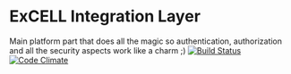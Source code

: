 # ExCELL Integration Layer
Main platform part that does all the magic so authentication, authorization and all the security aspects work like a charm ;)
[![Build Status](https://travis-ci.org/excell-mobility/integration-layer.svg?branch=master)](https://travis-ci.org/excell-mobility/integration-layer)
[![Code Climate](https://codeclimate.com/github/excell-mobility/integration-layer/badges/gpa.svg)](https://codeclimate.com/github/excell-mobility/integration-layer)